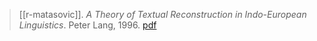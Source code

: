 > [[r-matasovic]]. *A Theory of Textual Reconstruction in Indo-European Linguistics*. Peter Lang, 1996. [pdf](a/r-matasovic1996.pdf)